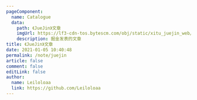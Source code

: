```yaml
---
pageComponent:
  name: Catalogue
  data:
    path: 《JueJin》文章
    imgUrl: https://lf3-cdn-tos.bytescm.com/obj/static/xitu_juejin_web/6c61ae65d1c41ae8221a670fa32d05aa.svg
    description: 掘金发表的文章
title: 《JueJin》文章
date: 2021-01-05 10:40:48
permalink: /note/juejin
article: false
comment: false
editLink: false
author:
  name: Leiloloaa
  link: https://github.com/Leiloloaa
---
```

